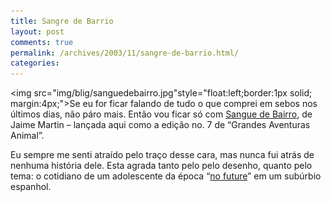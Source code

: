 ```yaml
---
title: Sangre de Barrio
layout: post
comments: true
permalink: /archives/2003/11/sangre-de-barrio.html/
categories:
---
```

<img src="img/blig/sanguedebairro.jpg"style="float:left;border:1px solid; margin:4px;">Se eu for ficar falando de tudo o que comprei em sebos nos últimos dias, não páro mais. Então vou ficar só com <a href="http://todaoferta.uol.com.br/comprar/grandes-aventuras-animal-n-7-sangue-de-bairro-jaime-martin-3KSH5TVMWV#rmcl" >Sangue de Bairro</a>, de Jaime Martin &#8211; lançada aqui como a edição no. 7 de &#8220;Grandes Aventuras Animal&#8221;.

Eu sempre me senti atraído pelo traço desse cara, mas nunca fui atrás de nenhuma história dele. Esta agrada tanto pelo pelo desenho, quanto pelo tema: o cotidiano de um adolescente da época &#8220;<a href="http://www.lyricstime.com/lyrics/44378.html" >no future</a>&#8221; em um subúrbio espanhol.
